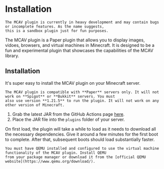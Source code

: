 # Installation

```{note}
The MCAV plugin is currently in heavy development and may contain bugs or incomplete features. As the name suggests,
this is a sandbox plugin just for fun purposes.
```

The MCAV plugin is a Paper plugin that allows you to display images, vidoes, browsers, and virtual machines in
Minecraft. It is designed to be a fun and experimental plugin that showcases the capabilities of the MCAV library.

## Installation

It's super easy to install the MCAV plugin on your Minecraft server.

```{warning}
The MCAV plugin is compatible with **Paper** servers only. It will not work on **Spigot** or **Bukkit** servers. You must
also use version **1.21.5** to run the plugin. It will not work on any other version of Minecraft.
```

1) Grab the latest JAR from the GitHub Actions page [here](https://github.com/PulseBeat02/mcav/releases/tag/latest).
2) Place the JAR file into the `plugins` folder of your server.

On first load, the plugin will take a while to load as it needs to download all the necessary dependencies. Give it
around a few minutes for the first boot to complete. After that, subsequent boots should load substantially faster.

```{warning}
You must have QEMU installed and configured to use the virtual machine functionality of the MCAV plugin. Install QEMU
from your package manager or download it from the [official QEMU website](https://www.qemu.org/download/).
```